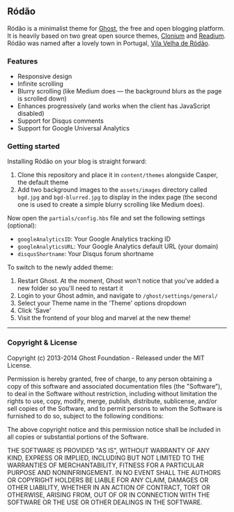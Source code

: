 ## Ródão

Ródão is a minimalist theme for [Ghost](https://github.com/TryGhost), the free and open blogging platform. It is heavily based on two great open source themes, [Clonium](https://github.com/cparaiso/clonium) and [Readium](https://github.com/starburst1977/Readium). Ródão was named after a lovely town in Portugal, [Vila Velha de Ródão](https://db.tt/D9wyIx9p).

### Features

- Responsive design
- Infinite scrolling
- Blurry scrolling (like Medium does — the background blurs as the page is scrolled down)
- Enhances progressively (and works when the client has JavaScript disabled)
- Support for Disqus comments
- Support for Google Universal Analytics

### Getting started

Installing Ródão on your blog is straight forward:

1. Clone this repository and place it in `content/themes` alongside Casper, the default theme
2. Add two background images to the `assets/images` directory called `bgd.jpg` and `bgd-blurred.jpg` to display in the index page (the second one is used to create a simple blurry scrolling like Medium does).

Now open the `partials/config.hbs` file and set the following settings (optional):

- `googleAnalyticsID`: Your Google Analytics tracking ID
- `googleAnalyticsURL`: Your Google Analytics default URL (your domain)
- `disqusShortname`: Your Disqus forum shortname

To switch to the newly added theme:

1. Restart Ghost. At the moment, Ghost won't notice that you've added a new folder so you'll need to restart it
2. Login to your Ghost admin, and navigate to `/ghost/settings/general/`
3. Select your Theme name in the 'Theme' options dropdown
4. Click 'Save'
5. Visit the frontend of your blog and marvel at the new theme!

---

### Copyright & License

Copyright (c) 2013-2014 Ghost Foundation - Released under the MIT License.

Permission is hereby granted, free of charge, to any person obtaining a copy of this software and associated documentation files (the "Software"), to deal in the Software without restriction, including without limitation the rights to use, copy, modify, merge, publish, distribute, sublicense, and/or sell copies of the Software, and to permit persons to whom the Software is furnished to do so, subject to the following conditions:

The above copyright notice and this permission notice shall be included in all copies or substantial portions of the Software.

THE SOFTWARE IS PROVIDED "AS IS", WITHOUT WARRANTY OF ANY KIND, EXPRESS OR IMPLIED, INCLUDING BUT NOT LIMITED TO THE WARRANTIES OF MERCHANTABILITY, FITNESS FOR A PARTICULAR PURPOSE AND
NONINFRINGEMENT. IN NO EVENT SHALL THE AUTHORS OR COPYRIGHT HOLDERS BE LIABLE FOR ANY CLAIM, DAMAGES OR OTHER LIABILITY, WHETHER IN AN ACTION OF CONTRACT, TORT OR OTHERWISE, ARISING FROM, OUT OF OR IN CONNECTION WITH THE SOFTWARE OR THE USE OR OTHER DEALINGS IN THE SOFTWARE.
